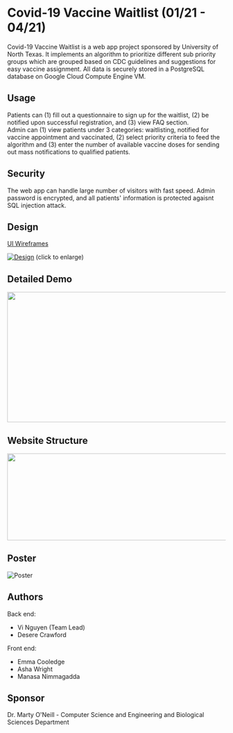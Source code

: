 # Covid-19 Vaccine Waitlist (01/21 - 04/21)

Covid-19 Vaccine Waitlist is a web app project sponsored by University of North Texas. It implements an algorithm to prioritize different sub priority groups which are grouped based on CDC guidelines and suggestions for easy vaccine assignment. All data is securely stored in a PostgreSQL database on Google Cloud Compute Engine VM.

## Usage 

Patients can (1) fill out a questionnaire to sign up for the waitlist, (2) be notified upon successful registration, and (3) view FAQ section.  
Admin can (1) view patients under 3 categories: waitlisting, notified for vaccine appointment and vaccinated, (2) select priority criteria to feed the algorithm and (3) enter the number of available vaccine doses for sending out mass notifications to qualified patients.

## Security

The web app can handle large number of visitors with fast speed. Admin password is encrypted, and all patients' information is protected agaisnt SQL injection attack. 

## Design

[UI Wireframes](https://www.figma.com/file/M2MXUsAr4Mb2w7LZvhZ6A9/Vaccine-Waitlist-Wireframe?node-id=0%3A1)

[![Design](https://user-images.githubusercontent.com/70772170/128935540-6a3678de-634d-45ab-b13b-41b4901c6483.png)](https://docs.google.com/presentation/d/1ilrINn-PJXj-hV2Gme7lCyV3c8sigh4pKNvF1WDuuaY/edit?usp=sharing)
(click to enlarge)

## Detailed Demo

[<img src="https://user-images.githubusercontent.com/70772170/128918567-9ff79e09-b345-4edb-982a-a1eed0167ddc.png" width="600" height="300">](https://youtu.be/mGNJyyy60qg)

## Website Structure

<img src="https://user-images.githubusercontent.com/70772170/128768695-a562cffa-2ed7-492a-ae42-72713fa3ca38.jpeg" width="800" height="200">

## Poster

![Poster](https://user-images.githubusercontent.com/70772170/128768255-137fe946-3884-4f30-84da-4fb2611869ce.jpeg)

## Authors

Back end:
- Vi Nguyen (Team Lead)
- Desere Crawford

Front end:
- Emma Cooledge
- Asha Wright
- Manasa Nimmagadda

## Sponsor

Dr. Marty O'Neill - Computer Science and Engineering and Biological Sciences Department

